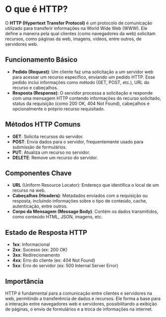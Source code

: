 # O que é HTTP?

O **HTTP (Hypertext Transfer Protocol)** é um protocolo de comunicação utilizado para transferir informações na World Wide Web (WWW). Ele define a maneira pela qual clientes (como navegadores da web) solicitam recursos, como páginas da web, imagens, vídeos, entre outros, de servidores web.

## Funcionamento Básico

* **Pedido (Request)**: Um cliente faz uma solicitação a um servidor web para acessar um recurso específico, enviando um pedido HTTP. Esse pedido inclui informações como método (GET, POST, etc.), URL do recurso e cabeçalhos.
* **Resposta (Response)**: O servidor processa a solicitação e responde com uma mensagem HTTP contendo informações do recurso solicitado, status da requisição (como 200 OK, 404 Not Found), cabeçalhos e opcionalmente o próprio recurso requisitado.

## Métodos HTTP Comuns
* **GET**: Solicita recursos do servidor.
* **POST**: Envia dados para o servidor, frequentemente usado para submissão de formulários.
* **PUT**: Atualiza um recurso no servidor.
* **DELETE**: Remove um recurso do servidor.

## Componentes Chave
* **URL** (Uniform Resource Locator): Endereço que identifica o local de um recurso na web.
* **Cabeçalhos (Headers)**: Metadados enviados com a requisição ou resposta, incluindo informações sobre o tipo de conteúdo, cache, autenticação, entre outros.
* **Corpo da Mensagem (Message Body)**: Contém os dados transmitidos, como conteúdo HTML, JSON, imagens, etc.

## Estado de Resposta HTTP
* **1xx**: Informacional
* **2xx**: Sucesso (ex: 200 OK)
* **3xx**: Redirecionamento
* **4xx**: Erro do cliente (ex: 404 Not Found)
* **5xx**: Erro do servidor (ex: 500 Internal Server Error)

## Importância
HTTP é fundamental para a comunicação entre clientes e servidores na web, permitindo a transferência de dados e recursos. Ele forma a base para a interação entre navegadores web e servidores, possibilitando a exibição de páginas, o envio de formulários e a troca de informações na internet.